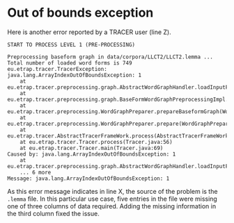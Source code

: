 # Out of bounds exception

Here is another error reported by a TRACER user \(line Z\).



```text
START TO PROCESS LEVEL 1 (PRE-PROCESSING)

Preprocessing baseform graph in data/corpora/LLCT2/LLCT2.lemma ...
Total number of loaded word forms is 749
eu.etrap.tracer.TracerException: java.lang.ArrayIndexOutOfBoundsException: 1
	at eu.etrap.tracer.preprocessing.graph.AbstractWordGraphHandler.loadInputFile(AbstractWordGraphHandler.java:136)
	at eu.etrap.tracer.preprocessing.graph.BaseFormWordGraphPreprocessingImpl.preprocessing(BaseFormWordGraphPreprocessingImpl.java:48)
	at eu.etrap.tracer.preprocessing.WordGraphPreparer.prepareBaseformGraph(WordGraphPreparer.java:107)
	at eu.etrap.tracer.preprocessing.WordGraphPreparer.prepare(WordGraphPreparer.java:70)
	at eu.etrap.tracer.AbstractTracerFrameWork.process(AbstractTracerFrameWork.java:151)
	at eu.etrap.tracer.Tracer.process(Tracer.java:56)
	at eu.etrap.tracer.Tracer.main(Tracer.java:69)
Caused by: java.lang.ArrayIndexOutOfBoundsException: 1
	at eu.etrap.tracer.preprocessing.graph.AbstractWordGraphHandler.loadInputFile(AbstractWordGraphHandler.java:113)
	... 6 more
Message: java.lang.ArrayIndexOutOfBoundsException: 1
```

As this error message indicates in line X, the source of the problem is the `.lemma` file. In this particular use case, five entries in the file were missing one of three columns of data required. Adding the missing information in the third column fixed the issue.

